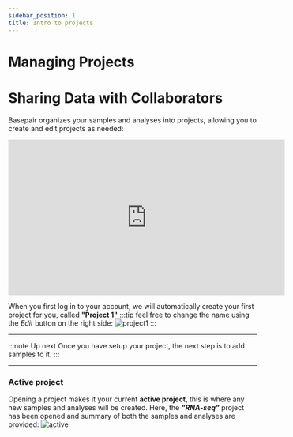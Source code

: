 ```yaml
---
sidebar_position: 1
title: Intro to projects
---
```


# Managing Projects

# Sharing Data with Collaborators

Basepair organizes your samples and analyses into projects, allowing you to create and edit projects as needed:  

<iframe width="560" height="315" src="https://www.youtube.com/embed/gxwTNTHyoCc" frameborder="0" allowfullscreen></iframe>

When you first log in to your account, we will automatically create your first project for you, called **"Project 1"**
:::tip
feel free to change the name using the _Edit_ button on the right side:
![project1](/img/project1.png)
:::

---
:::note Up next
Once you have setup your project, the next step is to add samples to it.
:::

---
### Active project
Opening a project makes it your current **active project**, this is where any new samples and analyses will be created.
Here, the **_"RNA-seq"_** project has been opened and summary of both the samples and analyses are provided:
![active](/img/active.png)

